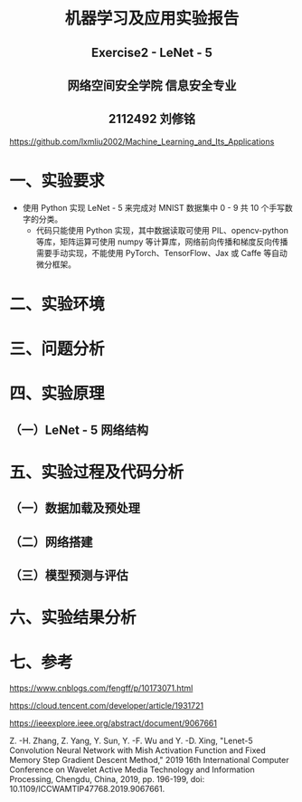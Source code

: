 # <center>**机器学习及应用实验报告**</center>

## <center>**Exercise2 - LeNet - 5**</center>

## <center> **网络空间安全学院 信息安全专业**</center>

## <center> **2112492 刘修铭**</center>

https://github.com/lxmliu2002/Machine_Learning_and_Its_Applications

# 一、实验要求

* 使用 Python 实现 LeNet - 5 来完成对 MNIST 数据集中 0 - 9 共 10 个手写数字的分类。
  * 代码只能使用 Python 实现，其中数据读取可使用 PIL、opencv-python 等库，矩阵运算可使用 numpy 等计算库，网络前向传播和梯度反向传播需要手动实现，不能使用 PyTorch、TensorFlow、Jax 或 Caffe 等自动微分框架。



# 二、实验环境






# 三、问题分析





# 四、实验原理

## （一）LeNet - 5 网络结构





# 五、实验过程及代码分析

## （一）数据加载及预处理



## （二）网络搭建



## （三）模型预测与评估







# 六、实验结果分析





# 七、参考

https://www.cnblogs.com/fengff/p/10173071.html

https://cloud.tencent.com/developer/article/1931721

https://ieeexplore.ieee.org/abstract/document/9067661

Z. -H. Zhang, Z. Yang, Y. Sun, Y. -F. Wu and Y. -D. Xing, "Lenet-5 Convolution Neural Network with Mish Activation Function and Fixed Memory Step Gradient Descent Method," 2019 16th International Computer Conference on Wavelet Active Media Technology and Information Processing, Chengdu, China, 2019, pp. 196-199, doi: 10.1109/ICCWAMTIP47768.2019.9067661.



